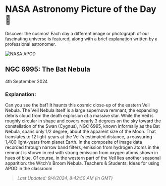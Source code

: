 
  # NASA Astronomy Picture of the Day 🌌

  Discover the cosmos! Each day a different image or photograph of our fascinating universe is featured, along with a brief explanation written by a professional astronomer.

![NASA APOD](https://apod.nasa.gov/apod/image/2409/Bat_Taivalnaa_4200.jpg)

## NGC 6995: The Bat Nebula

4th September 2024

### Explanation: 

Can you see the bat?  It haunts this cosmic close-up of the eastern Veil Nebula.  The Veil Nebula itself is a large supernova remnant, the expanding debris cloud from the death explosion of a massive star. While the Veil is roughly circular in shape and covers nearly 3 degrees on the sky toward the constellation of the Swan (Cygnus), NGC 6995, known informally as the Bat Nebula, spans only 1/2 degree, about the apparent size of the Moon. That translates to 12 light-years at the Veil's estimated distance, a reassuring 1,400 light-years from planet Earth. In the composite of image data recorded through narrow band filters, emission from hydrogen atoms in the remnant is shown in red with strong emission from oxygen atoms shown in hues of blue. Of course, in the western part of the Veil lies another seasonal apparition: the Witch's Broom Nebula.   Teachers & Students: Ideas for using APOD in the classroom

> _Last Updated: 9/4/2024, 8:42:50 AM (in GMT)_
